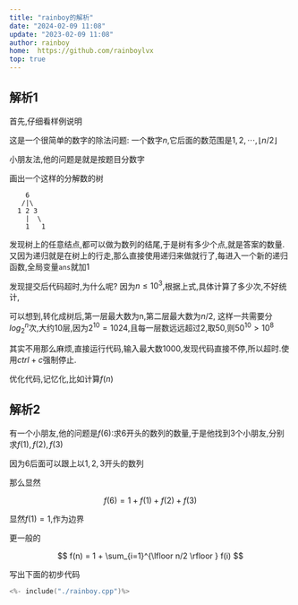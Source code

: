 ```yaml
---
title: "rainboy的解析"
date: "2024-02-09 11:08"
update: "2023-02-09 11:08"
author: rainboy
home:  https://github.com/rainboylvx
top: true
---
```


## 解析1

首先,仔细看样例说明

这是一个很简单的数字的除法问题: 一个数字$n$,它后面的数范围是$1,2,\cdots , \lfloor n/2 \rfloor$

小朋友法,他的问题是就是按题目分数字

画出一个这样的分解数的树

```
    6
   /|\
  1 2 3
    |  \
    1   1
```

发现树上的任意结点,都可以做为数列的结尾,于是树有多少个点,就是答案的数量.又因为递归就是在树上的行走,那么直接使用递归来做就行了,每进入一个新的递归函数,全局变量`ans`就加1


发现提交后代码超时,为什么呢? 因为$n \leqslant 10^3$,根据上式,具体计算了多少次,不好统计,

可以想到,转化成树后,第一层最大数为n,第二层最大数为$n/2$, 这样一共需要分$log_2^n$次,大约10层,因为$2^10 = 1024$,且每一层数远远超过2,取50,则$50^10 > 10^8$

其实不用那么麻烦,直接运行代码,输入最大数$1000$,发现代码直接不停,所以超时.使用$ctrl+c$强制停止.

优化代码,记忆化,比如计算$f(n)$


## 解析2

有一个小朋友,他的问题是$f(6)$:求6开头的数列的数量,于是他找到3个小朋友,分别求$f(1),f(2),f(3)$

因为6后面可以跟上以$1,2,3$开头的数列

那么显然

$$
f(6) = 1+f(1)+f(2)+f(3)
$$

显然$f(1) = 1$,作为边界

更一般的

$$
f(n) = 1 +  \sum_{i=1}^{\lfloor n/2 \rfloor } f(i)
$$

写出下面的初步代码

```cpp
<%- include("./rainboy.cpp")%>
```



